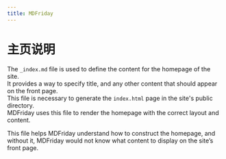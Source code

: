 ```yaml
---
title: MDFriday
---
```

# 主页说明

The `_index.md` file is used to define the content for the homepage of the site.\
It provides a way to specify title, and any other content that should appear on the front page.\
This file is necessary to generate the `index.html` page in the site's public directory.\
MDFriday uses this file to render the homepage with the correct layout and content.

This file helps MDFriday understand how to construct the homepage, and without it, MDFriday would not know what content to display on the site’s front page.
